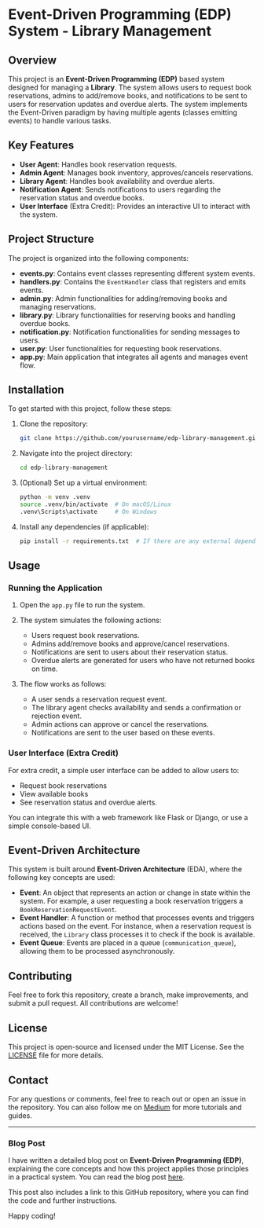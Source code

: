 # Event-Driven Programming (EDP) System - Library Management

## Overview

This project is an **Event-Driven Programming (EDP)** based system designed for managing a **Library**. The system allows users to request book reservations, admins to add/remove books, and notifications to be sent to users for reservation updates and overdue alerts. The system implements the Event-Driven paradigm by having multiple agents (classes emitting events) to handle various tasks.

## Key Features

- **User Agent**: Handles book reservation requests.
- **Admin Agent**: Manages book inventory, approves/cancels reservations.
- **Library Agent**: Handles book availability and overdue alerts.
- **Notification Agent**: Sends notifications to users regarding the reservation status and overdue books.
- **User Interface** (Extra Credit): Provides an interactive UI to interact with the system.

## Project Structure

The project is organized into the following components:

- **events.py**: Contains event classes representing different system events.
- **handlers.py**: Contains the `EventHandler` class that registers and emits events.
- **admin.py**: Admin functionalities for adding/removing books and managing reservations.
- **library.py**: Library functionalities for reserving books and handling overdue books.
- **notification.py**: Notification functionalities for sending messages to users.
- **user.py**: User functionalities for requesting book reservations.
- **app.py**: Main application that integrates all agents and manages event flow.

## Installation

To get started with this project, follow these steps:

1. Clone the repository:

    ```bash
    git clone https://github.com/yourusername/edp-library-management.git
    ```

2. Navigate into the project directory:

    ```bash
    cd edp-library-management
    ```

3. (Optional) Set up a virtual environment:

    ```bash
    python -m venv .venv
    source .venv/bin/activate  # On macOS/Linux
    .venv\Scripts\activate     # On Windows
    ```

4. Install any dependencies (if applicable):

    ```bash
    pip install -r requirements.txt  # If there are any external dependencies
    ```

## Usage

### Running the Application

1. Open the `app.py` file to run the system.

2. The system simulates the following actions:
   - Users request book reservations.
   - Admins add/remove books and approve/cancel reservations.
   - Notifications are sent to users about their reservation status.
   - Overdue alerts are generated for users who have not returned books on time.

3. The flow works as follows:
   - A user sends a reservation request event.
   - The library agent checks availability and sends a confirmation or rejection event.
   - Admin actions can approve or cancel the reservations.
   - Notifications are sent to the user based on these events.

### User Interface (Extra Credit)

For extra credit, a simple user interface can be added to allow users to:
- Request book reservations
- View available books
- See reservation status and overdue alerts.

You can integrate this with a web framework like Flask or Django, or use a simple console-based UI.

## Event-Driven Architecture

This system is built around **Event-Driven Architecture** (EDA), where the following key concepts are used:

- **Event**: An object that represents an action or change in state within the system. For example, a user requesting a book reservation triggers a `BookReservationRequestEvent`.
- **Event Handler**: A function or method that processes events and triggers actions based on the event. For instance, when a reservation request is received, the `Library` class processes it to check if the book is available.
- **Event Queue**: Events are placed in a queue (`communication_queue`), allowing them to be processed asynchronously.

## Contributing

Feel free to fork this repository, create a branch, make improvements, and submit a pull request. All contributions are welcome!

## License

This project is open-source and licensed under the MIT License. See the [LICENSE](LICENSE) file for more details.

## Contact

For any questions or comments, feel free to reach out or open an issue in the repository. You can also follow me on [Medium](https://medium.com/@sametdemirtug312) for more tutorials and guides.

---

### Blog Post

I have written a detailed blog post on **Event-Driven Programming (EDP)**, explaining the core concepts and how this project applies those principles in a practical system. You can read the blog post [here](https://medium.com/@sametdemirtug312/olay-odakl%C4%B1-programlama-edp-ile-k%C3%BCt%C3%BCphane-y%C3%B6netim-sistemi-olu%C5%9Fturma-8b25c777de43).

This post also includes a link to this GitHub repository, where you can find the code and further instructions.

Happy coding!
